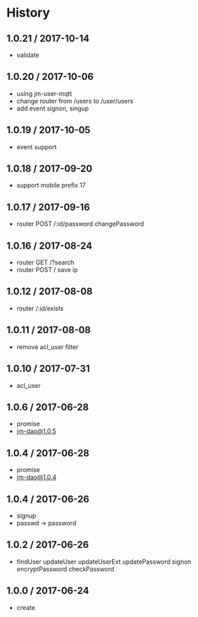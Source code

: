 # History

## 1.0.21 / 2017-10-14
- validate

## 1.0.20 / 2017-10-06
- using jm-user-mqtt
- change router from /users to /user/users
- add event signon, singup

## 1.0.19 / 2017-10-05
- event support

## 1.0.18 / 2017-09-20
- support mobile prefix 17

## 1.0.17 / 2017-09-16
- router POST /:id/password changePassword

## 1.0.16 / 2017-08-24
- router GET /?search
- router POST / save ip

## 1.0.12 / 2017-08-08
- router /:id/exists

## 1.0.11 / 2017-08-08
- remove acl_user filter

## 1.0.10 / 2017-07-31
- acl_user

## 1.0.6 / 2017-06-28
- promise
- jm-dao@1.0.5

## 1.0.4 / 2017-06-28
- promise
- jm-dao@1.0.4

## 1.0.4 / 2017-06-26
- signup
- passwd -> password

## 1.0.2 / 2017-06-26
- findUser updateUser updateUserExt updatePassword signon encryptPassword checkPassword

## 1.0.0 / 2017-06-24
- create
